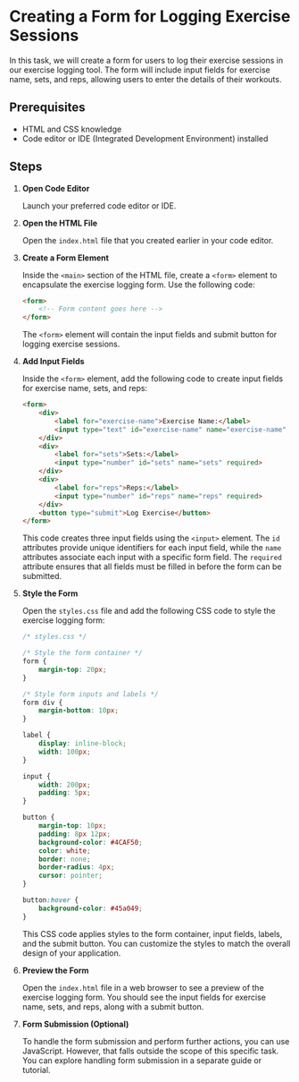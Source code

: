 # Creating a Form for Logging Exercise Sessions

In this task, we will create a form for users to log their exercise sessions in our exercise logging tool. The form will include input fields for exercise name, sets, and reps, allowing users to enter the details of their workouts.

## Prerequisites

- HTML and CSS knowledge
- Code editor or IDE (Integrated Development Environment) installed

## Steps

1. **Open Code Editor**

   Launch your preferred code editor or IDE.

2. **Open the HTML File**

   Open the `index.html` file that you created earlier in your code editor.

3. **Create a Form Element**

   Inside the `<main>` section of the HTML file, create a `<form>` element to encapsulate the exercise logging form. Use the following code:

   ```html
   <form>
       <!-- Form content goes here -->
   </form>
   ```

   The `<form>` element will contain the input fields and submit button for logging exercise sessions.

4. **Add Input Fields**

   Inside the `<form>` element, add the following code to create input fields for exercise name, sets, and reps:

   ```html
   <form>
       <div>
           <label for="exercise-name">Exercise Name:</label>
           <input type="text" id="exercise-name" name="exercise-name" required>
       </div>
       <div>
           <label for="sets">Sets:</label>
           <input type="number" id="sets" name="sets" required>
       </div>
       <div>
           <label for="reps">Reps:</label>
           <input type="number" id="reps" name="reps" required>
       </div>
       <button type="submit">Log Exercise</button>
   </form>
   ```

   This code creates three input fields using the `<input>` element. The `id` attributes provide unique identifiers for each input field, while the `name` attributes associate each input with a specific form field. The `required` attribute ensures that all fields must be filled in before the form can be submitted.

5. **Style the Form**

   Open the `styles.css` file and add the following CSS code to style the exercise logging form:

   ```css
   /* styles.css */
   
   /* Style the form container */
   form {
       margin-top: 20px;
   }
   
   /* Style form inputs and labels */
   form div {
       margin-bottom: 10px;
   }
   
   label {
       display: inline-block;
       width: 100px;
   }
   
   input {
       width: 200px;
       padding: 5px;
   }
   
   button {
       margin-top: 10px;
       padding: 8px 12px;
       background-color: #4CAF50;
       color: white;
       border: none;
       border-radius: 4px;
       cursor: pointer;
   }
   
   button:hover {
       background-color: #45a049;
   }
   ```

   This CSS code applies styles to the form container, input fields, labels, and the submit button. You can customize the styles to match the overall design of your application.

6. **Preview the Form**

   Open the `index.html` file in a web browser to see a preview of the exercise logging form. You should see the input fields for exercise name, sets, and reps, along with a submit button.

7. **Form Submission (Optional)**

   To handle the form submission and perform further actions, you can use JavaScript. However, that falls outside the scope of this specific task. You can explore handling form submission in a separate guide or tutorial.


